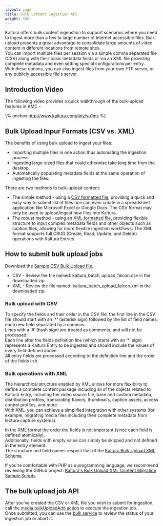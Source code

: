 ```yaml
---
layout: page
title: Bulk Content Ingestion API
weight: 302
---
```


Kaltura offers bulk content ingenstion to support scenarios where you need to ingest more than a few to large number of internet accessible files. Bulk upload presents a great advantage to consolidate large amounts of video content in different locations from remote sites.  
You can import multiple files per session via a simple comma separated file (CSV) along with their basic metadata fields or via an XML file providing complete metadata and even setting special configuraitons per entry.  
With these options, you can also ingest files from your own FTP server, or any publicly accessible file's server.

## Introduction Video

The following video provides a quick walkthrough of the bulk-upload features in KMC - 

{% onebox http://www.kaltura.com/tiny/yu1ms %}

## Bulk Upload Inpur Formats (CSV vs. XML)

The benefits of using bulk upload to ingest your files:

* Importing multiple files in one action thus automating the ingestion process.
* Ingesting large-sized files that could otherwise take long time from the desktop.
* Automatically populating metadata fields at the same operation of ingesting the files.

There are two methods to bulk-upload content:

* The simple method - using a [CSV formatted file](http://en.wikipedia.org/wiki/Comma-separated_values), providing a quick and easy way to submit list of files one can even create in a spreadsheet application like Microsoft Excel or Google Docs. The CSV format may only be used to upload/ingest new files into Kaltura.
* The robust method - using an [XML formatted file](http://en.wikipedia.org/wiki/XML), providing flexible structure to input complex metadata fields and other objects such as caption files, allowing for more flexible ingestion workflows. The XML format supports full CRUD (Create, Read, Update, and Delete) operations with Kaltura Entries.

## How to submit bulk upload jobs

Download the [Sample CSV Bulk Upload file](https://cdnapisec.kaltura.com/content/docs/kaltura_batch_upload_falcon.zip).  

* CSV - Review the file named: kaltura_batch_upload_falcon.csv in the downloaded zip.
* XML - Review the file named: kaltura_batch_upload_falcon.xml in the downloaded zip.

### Bulk upload with CSV

To specify the fields and their order in the CSV file, the first line in the CSV file should start with an '\*'  (asterisk sign) followed by the list of field names, each new field separated by a commas.   
Lines with a ‘#’ (hash sign) are treated as comments, and will not be processed.  
Each line after the fields definition line (which starts with an ‘*’ sign) represents a Kaltura Entry to be ingested and should include the values of every field defined above.  
All entry fields are processed according to the definition line and the order of the fields in it.  

### Bulk operations with XML

The hierarchical structure enabled by XML allows for more flexibility to define a complete content package including all of the objects related to Kaltura Entry, including the video source file, base and custom metadata, distribution profiles, transcoding flavors, thumbnails, caption assets, access control profiles, and more.   
With XML, you can achieve a simplified integration with other systems (for example, migrating media files including their complete metadata from lecture capture systems).   

In the XML format the order the fields is not important (since each field is defined atomically).  
Additionally, fields with empty value can simply be skipped and not defined in the entry element.  
The structure and field names respect that of the [Kaltura Bulk Upload XML Schema](https://developer.kaltura.com/api-docs/#/Bulk%20Upload).

If you're comfortable with PHP as a programming language, we recommend reviewing the GitHub project: [Kaltura's Bulk Upload XML Content Migration Sample Scripts](https://github.com/kaltura/kaltura-bulk-upload-migration-samples).


## The bulk upload job API

After you've created the CSV or XML file you wish to submit for ingestion, call the [media.bulkUploadAdd action](https://developer.kaltura.com/api-docs/#/media.bulkUploadAdd) to execute the ingestion job.   
Once submitted, you can use the [bulk service](https://developer.kaltura.com/api-docs/#/bulk) to review the status of your ingestion job or abort it.   
